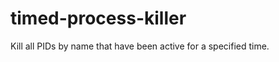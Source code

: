 timed-process-killer
====================

Kill all PIDs by name that have been active for a specified time.
